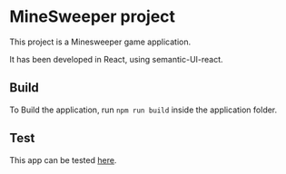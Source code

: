 # MineSweeper project

This project is a Minesweeper game application.

It has been developed in React, using semantic-UI-react.

## Build

To Build the application, run ```npm run build``` inside the application folder.

## Test

This app can be tested [here](https://hugo-sv.github.io/Minesweeper/).